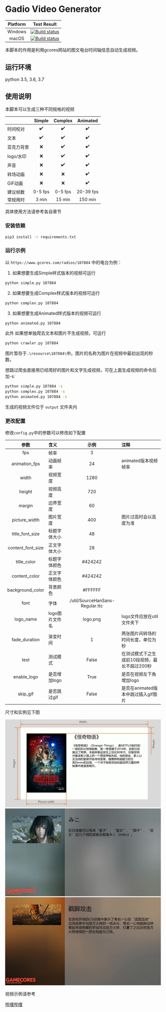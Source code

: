 # Gadio Video Generator

|Platform|Test Result|
|:---:|:---:|
|Windows|[![Build status](https://rabbitism.visualstudio.com/GadioVideo/_apis/build/status/GadioVideo-Python%20Windows%20Test)](https://rabbitism.visualstudio.com/GadioVideo/_build/latest?definitionId=2)|
|macOS|[![Build status](https://rabbitism.visualstudio.com/GadioVideo/_apis/build/status/GadioVideo-Python%20macOS)](https://rabbitism.visualstudio.com/GadioVideo/_build/latest?definitionId=1)|

本脚本的作用是利用gcores网站的图文电台时间轴信息自动生成视频。

## 运行环境

python 3.5, 3.6, 3.7

## 使用说明

本脚本可以生成三种不同规格的视频

||Simple|Complex|Animated|
|:---|:---:|:---:|:---:|
|时间校对|:heavy_check_mark:|:heavy_check_mark:|:heavy_check_mark:|
|文本|:heavy_check_mark:|:heavy_check_mark:|:heavy_check_mark:|
|亚克力背景|:x:|:heavy_check_mark:|:heavy_check_mark:|
|logo/水印|:x:|:heavy_check_mark:|:heavy_check_mark:|
|声音|:x:|:heavy_check_mark:|:heavy_check_mark:|
|转场动画|:x:|:x:|:heavy_check_mark:|
|GIF动画|:x:|:x:|:heavy_check_mark:|
|建议帧数|0-5 fps|0-5 fps|20-39 fps|
|常规用时|3 min|15 min|150 min|

具体使用方法请参考各自章节

### 安装依赖

```bash
pip3 install -r requirements.txt
```

### 运行示例

以 `https://www.gcores.com/radios/107884` 中的电台为例：

1. 如果想要生成Simple样式版本的视频可运行

```bash
python simple.py 107884
```

2. 如果想要生成Complex样式版本的视频可运行

```bash
python complex.py 107884
```

3. 如果想要生成Animated样式版本的视频可运行

```bash
python animated.py 107884
```

此外
如果想单独爬去文本和图片不生成视频，可运行

```bash
python crawler.py 107884
```

图片暂存于`.\resource\107884\`中。图片的名称为图片在视频中最初出现的秒数。

想跳过爬虫直接用已经爬好的图片和文字生成视频，可在上面生成视频的命令后加-s:

```bash
python simple.py 107884 -s
python complex.py 107884 -s
python animated.py 107884 -s
```

生成的视频文件位于 `output` 文件夹内

### 更改配置

修改`config.py`中的参数可以修改如下配置

|参数|含义|示例|注释|
|:---:|:---|:---:|:---|
|fps|帧率|3|
|animation_fps|动画帧率|24|animated版本视频帧率|
|width|视频宽度|1280|
|height|视频高度|720|
|margin|边界宽度|60|
|picture_width|图片宽度|400|图片过高时会以高度为准|
|title_font_size|标题字体大小|48|
|content_font_size|正文字体大小|28|
|title_color|标题字体颜色|#424242|
|content_color|正文字体颜色|#424242|
|background_color|背景颜色|#FFFFFF|
|font|字体|./util/SourceHanSans-Regular.ttc|
|logo_name|logo图片文件名|logo.png|logo文件应放在util文件夹下|
|fade_duration|渐变时间|1|两张图片间转场的时间长度，单位为秒|
|test|测试模式|False|在测试模式下之生成前10段视频，最长不超过200秒|
|enable_logo|是否增加logo|True|是否在视频左下角增加logo|
|skip_gif|是否跳过gif|False|是否在animated版本中跳过插入gif图片|

尺寸和实例见下图

![sample](doc/Sample.jpg)
![sample](doc/Fancy_Sample1.jpg)
![sample](doc/Fancy_Sample2.jpg)

视频示例请参考

[哔哩哔哩](https://www.bilibili.com/video/av49033861)